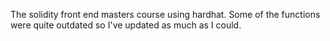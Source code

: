 The solidity front end masters course using hardhat. Some of the functions were quite outdated so I've updated as much as I could.
